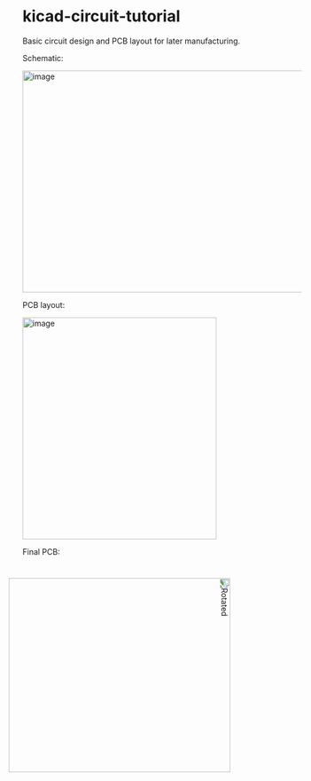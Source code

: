 # kicad-circuit-tutorial
Basic circuit design and PCB layout for later manufacturing.

Schematic:

<img width="800" height="400" alt="image" src="https://github.com/user-attachments/assets/774ed204-402e-4e49-8775-e2b52affd0c6" />

PCB layout:

<img width="350" height="400" alt="image" src="https://github.com/user-attachments/assets/8fd5dd2e-6c93-477e-aeca-4c2cf9a823e6" />

Final PCB:

<img width="350" height="400" alt="Rotated" style="transform: rotate(90deg);" src="https://github.com/user-attachments/assets/2da9e6e2-1184-47e5-ae8a-cadb3d34408e" />

